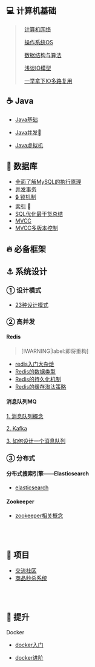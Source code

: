 <!-- > [!NOTE|label:「写在前面」]
>
> <br>
>
> 👏 CS-Review于2021年3月1日正式开启，旨在为学习Java设置目标，冲刺秋招~
>
> 🎓 博主双非渣本，致力于Java全栈。本仓库为记录学习过程的点点滴滴，并努力打造出一个完整的体系结构，便于复习。
>
> 🕵 本人能力有限，本仓库的知识点仅代表个人的所思所想，如有错误，恳请指定，并多加包涵~
>
> 📒 本仓库博文来自本人原创、视频、书籍、CSDN系列博客等，非原创会注明出处，如果遗漏请联系博主进行更改。
>
> 📖 作者维护的公众号<font color='cornflowerblue'>**《代码罐头》**</font>，欢迎大家前去关注！
>
>   -->



## 💻 计算机基础 

>
>    &nbsp; [计算机网络](/计算机基础/计算机网络.md)
>
>    &nbsp; [操作系统OS](/计算机基础/操作系统.md)
>
>   &nbsp; [数据结构与算法](/Algorithm/Algorithm.md)
>
>   &nbsp; [浅谈IO模型](https://mp.weixin.qq.com/s/z2WKPkTt4wAACI1a9CQ4Uw)
>
>    &nbsp; [一举拿下IO多路复用](https://mp.weixin.qq.com/s/Qpa0qXxuIM8jrBqDaXmVNA)





## ☕ Java

- [Java基础](/Java/Java基础)

- [Java并发](/Java/Java并发)🎯

- [Java虚拟机](/Java/Java虚拟机)



## 📝 数据库
- [全面了解MySQL的执行原理](/MySQL/执行原理.md)
- [并发事务](/MySQL/并发事务.md)
- [🔒 锁机制](/MySQL/锁机制.md)
- [索引](/MySQL/索引.md) 🎯
- [SQL优化最干货总结](https://mp.weixin.qq.com/s/4P_sPFbf20etv4TrHgCifA)
- [MVCC](/MySQL/MVCC.md)
- [MVCC多版本控制](https://www.jianshu.com/p/8845ddca3b23)





## 🔥 必备框架






## ⚓ 系统设计



### ① 设计模式

- [23种设计模式](/系统设计/设计模式.md)

### ② 高并发

#### Redis

> [!WARNING|label:即将重构]

- [redis入门大杂烩](/中间件/redis.md)
- [Redis的数据类型](/中间件/redis/redis的数据类型.md)
- [Redis的持久化机制](/中间件/redis/redis的持久化机制.md)
- [Redis的缓存淘汰策略](/中间件/redis/redis的数据类型.md)

#### 消息队列MQ
[1. 消息队列概念]()

[2. Kafka]()

[3. 如何设计一个消息队列]()

<!-- ### 负载均衡 -->




### ③ 分布式

<!-- ### 分布式理论 -->

#### 分布式搜索引擎——Elasticsearch

- [elasticsearch](/必备/elasticsearch.md)

#### Zookeeper

- [zookeeper相关概念](/分布式/zookeeper入门.md)

<br>

<br>



## 💪 项目

- [交流社区]()
- [商品秒杀系统]()

<br>

<br>

## 🚀 提升
Docker

- [docker入门](/必备/docker入门.md)

- [docker进阶](/必备/docker进阶.md)



<br>
<br>
<br>
<br>